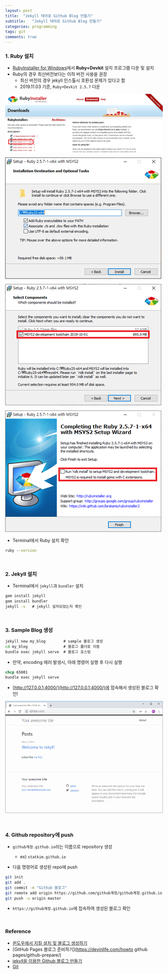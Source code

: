 ```yaml
---
layout: post
title:  "Jekyll 테마로 Github Blog 만들기"
subtitle:   "Jekyll 테마로 Github Blog 만들기"
categories: programming
tags: git
comments: true
---
```




### 1. Ruby 설치

- [RubyInstaller for Windows](https://rubyinstaller.org/downloads/)에서 **Ruby+Devkit** 설치 프로그램 다운 및 설치
- Ruby의 경우 최신버전보다는 이하 버전 사용을 권장
  - 최신 버전의 경우 jekyll 인스톨시 호환성 문제가 있다고 함
  - 2019.11.03 기준, `Ruby+Devkit 2.5.7` 다운

![Ruby Install](https://github.com/statKim/TIL/blob/master/Git/images/blog_1.png?raw=true)

![Ruby Install](https://github.com/statKim/TIL/blob/master/Git/images/blog_3.png?raw=true)

![Ruby Install](https://github.com/statKim/TIL/blob/master/Git/images/blog_4.png?raw=true)

![Ruby Install](https://github.com/statKim/TIL/blob/master/Git/images/blog_5.png?raw=true)

- Terminal에서 Ruby 설치 확인

```cmd
ruby --version
```

<br>

### 2. Jekyll 설치

- Terminal에서 `jekyll`과 `bundler` 설치

```cmd
gem install jekyll
gem install bundler
jekyll -v   # jekyll 설치되었는지 확인
```

<br>

### 3. Sample Blog 생성

```cmd
jekyll new my_blog        # sample 블로그 생성
cd my_blog                # 블로그 폴더로 이동
bundle exec jekyll serve  # 블로그 호스팅
```

- 만약, encoding 에러 발생시, 아래 명령어 실행 후 다시 실행

```cmd
chcp 65001
bundle exec jekyll serve
```

- [http://127.0.0.1:4000/](http://127.0.0.1:4000/)에 접속해서 생성된 블로그 확인!

![Sample Blog](https://github.com/statKim/TIL/blob/master/Git/images/blog_2.png?raw=true)

<br>

### 4. Github repository에 push

- `github계정.github.io`라는 이름으로 repository 생성
  - ex) `statkim.github.io`

- 다음 명령어로 생성된 repo에 push

```bash
git init
git add .
git commit -m "Github 블로그"
git remote add origin https://github.com/github계정/github계정.github.io
git push -u origin master
```

- `https://github계정.github.io`에 접속하여 생성된 블로그 확인

<br>

### Reference

- [윈도우에서 지킬 설치 및 블로그 생성하기](https://shryu8902.github.io/_posts/2018-06-22-jekyll-on-windows/)
- [GitHub Pages 블로그 준비하기](https://devinlife.com/howto github pages/github-prepare/)
- [jekyll을 이용한 Github 블로그 만들기](http://labs.brandi.co.kr/2018/05/14/chunbs.html)
- [Git](https://jrcho.github.io/2018/01/20/Git.html)

